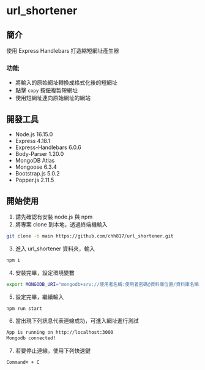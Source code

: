 # url_shortener

## 簡介
使用 Express Handlebars 打造縮短網址產生器

### 功能
- 將輸入的原始網址轉換成格式化後的短網址
- 點擊 `copy` 按鈕複製短網址
- 使用短網址連向原始網址的網站

## 開發工具
- Node.js 16.15.0
- Express 4.18.1
- Express-Handlebars 6.0.6
- Body-Parser 1.20.0
- MongoDB Atlas
- Mongoose 6.3.4
- Bootstrap.js 5.0.2
- Popper.js 2.11.5

## 開始使用
1. 請先確認有安裝 node.js 與 npm
2. 將專案 clone 到本地，透過終端機輸入
```zsh
git clone -b main https://github.com/chh817/url_shortener.git
```
3. 進入 url_shortener 資料夾，輸入
```zsh
npm i
```
4. 安裝完畢，設定環境變數
```zsh
export MONGODB_URI="mongodb+srv://使用者名稱:使用者密碼@資料庫位置/資料庫名稱(與下載資料夾名稱相同)?retryWrites=true&w=majority"
``` 
5. 設定完畢，繼續輸入
```zsh
npm run start
```
6. 當出現下列訊息代表連線成功，可進入網址進行測試
```zsh
App is running on http://localhost:3000
Mongodb connected!
```
7. 若要停止連線，使用下列快速鍵
```zsh
Command⌘ + C
```
